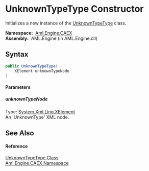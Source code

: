 UnknownTypeType Constructor
===========================
Initializes a new instance of the [UnknownTypeType][1] class.

  **Namespace:**  [Aml.Engine.CAEX][2]  
  **Assembly:**  AML.Engine (in AML.Engine.dll)

Syntax
------

```csharp
public UnknownTypeType(
	XElement unknownTypeNode
)
```

#### Parameters

##### *unknownTypeNode*
Type: [System.Xml.Linq.XElement][3]  
An 'UnknownType' XML node.


See Also
--------

#### Reference
[UnknownTypeType Class][1]  
[Aml.Engine.CAEX Namespace][2]  

[1]: README.md
[2]: ../README.md
[3]: https://docs.microsoft.com/dotnet/api/system.xml.linq.xelement
[4]: https://www.automationml.org
[5]: ../../icons/logoShade.png